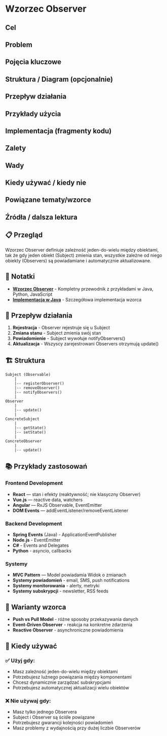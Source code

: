 # Wzorzec Observer

## Cel

## Problem

## Pojęcia kluczowe

## Struktura / Diagram (opcjonalnie)

## Przepływ działania

## Przykłady użycia

## Implementacja (fragmenty kodu)

## Zalety

## Wady

## Kiedy używać / kiedy nie

## Powiązane tematy/wzorce

## Źródła / dalsza lektura


## 📋 Przegląd

Wzorzec Observer definiuje zależność jeden-do-wielu między obiektami, tak że gdy jeden obiekt (Subject) zmienia stan, wszystkie zależne od niego obiekty (Observers) są powiadamiane i automatycznie aktualizowane.

## 📖 Notatki

- **[Wzorzec Observer](observer_pattern.md)** - Kompletny przewodnik z przykładami w Java, Python, JavaScript
- **[Implementacja w Java](observer_implementation.java)** - Szczegółowa implementacja wzorca

## 🔄 Przepływ działania

1. **Rejestracja** - Observer rejestruje się u Subject
2. **Zmiana stanu** - Subject zmienia swój stan
3. **Powiadomienie** - Subject wywołuje notifyObservers()
4. **Aktualizacja** - Wszyscy zarejestrowani Observers otrzymują update()

## 🏗️ Struktura

```
Subject (Observable)
    |
    |-- registerObserver()
    |-- removeObserver()
    |-- notifyObservers()
    |
Observer
    |
    |-- update()
    |
ConcreteSubject
    |
    |-- getState()
    |-- setState()
    |
ConcreteObserver
    |
    |-- update()
```

## 📚 Przykłady zastosowań

### Frontend Development
- **React** — stan i efekty (reaktywność; nie klasyczny Observer)
- **Vue.js** — reactive data, watchers
- **Angular** — RxJS Observable, EventEmitter
- **DOM Events** — addEventListener/removeEventListener

### Backend Development
- **Spring Events** (Java) - ApplicationEventPublisher
- **Node.js** - EventEmitter
- **C#** - Events and Delegates
- **Python** - asyncio, callbacks

### Systemy
- **MVC Pattern** — Model powiadamia Widok o zmianach
- **Systemy powiadomień** - email, SMS, push notifications
- **Systemy monitorowania** - alerty, metryki
- **Systemy subskrypcji** - newsletter, RSS feeds

## 🔗 Warianty wzorca

- **Push vs Pull Model** - różne sposoby przekazywania danych
- **Event-Driven Observer** - reakcja na konkretne zdarzenia
- **Reactive Observer** - asynchroniczne powiadomienia

## 🎯 Kiedy używać

### ✅ Użyj gdy:
- Masz zależność jeden-do-wielu między obiektami
- Potrzebujesz luźnego powiązania między komponentami
- Chcesz dynamicznie zarządzać subskrypcjami
- Potrzebujesz automatycznej aktualizacji wielu obiektów

### ❌ Nie używaj gdy:
- Masz tylko jednego Observera
- Subject i Observer są ściśle powiązane
- Potrzebujesz gwarancji kolejności powiadomień
- Masz problemy z wydajnością przy dużej liczbie Observerów

